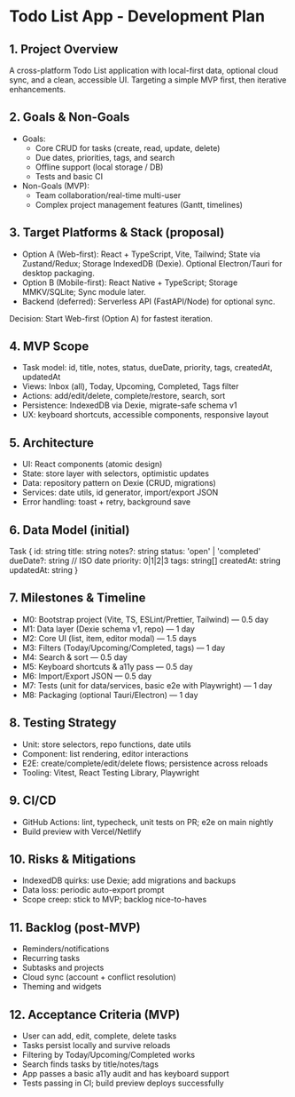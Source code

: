 # Todo List App - Development Plan

## 1. Project Overview
A cross-platform Todo List application with local-first data, optional cloud sync, and a clean, accessible UI. Targeting a simple MVP first, then iterative enhancements.

## 2. Goals & Non-Goals
- Goals:
  - Core CRUD for tasks (create, read, update, delete)
  - Due dates, priorities, tags, and search
  - Offline support (local storage / DB)
  - Tests and basic CI
- Non-Goals (MVP):
  - Team collaboration/real-time multi-user
  - Complex project management features (Gantt, timelines)

## 3. Target Platforms & Stack (proposal)
- Option A (Web-first): React + TypeScript, Vite, Tailwind; State via Zustand/Redux; Storage IndexedDB (Dexie). Optional Electron/Tauri for desktop packaging.
- Option B (Mobile-first): React Native + TypeScript; Storage MMKV/SQLite; Sync module later.
- Backend (deferred): Serverless API (FastAPI/Node) for optional sync.

Decision: Start Web-first (Option A) for fastest iteration.

## 4. MVP Scope
- Task model: id, title, notes, status, dueDate, priority, tags, createdAt, updatedAt
- Views: Inbox (all), Today, Upcoming, Completed, Tags filter
- Actions: add/edit/delete, complete/restore, search, sort
- Persistence: IndexedDB via Dexie, migrate-safe schema v1
- UX: keyboard shortcuts, accessible components, responsive layout

## 5. Architecture
- UI: React components (atomic design)
- State: store layer with selectors, optimistic updates
- Data: repository pattern on Dexie (CRUD, migrations)
- Services: date utils, id generator, import/export JSON
- Error handling: toast + retry, background save

## 6. Data Model (initial)
Task {
  id: string
  title: string
  notes?: string
  status: 'open' | 'completed'
  dueDate?: string // ISO date
  priority: 0|1|2|3
  tags: string[]
  createdAt: string
  updatedAt: string
}

## 7. Milestones & Timeline
- M0: Bootstrap project (Vite, TS, ESLint/Prettier, Tailwind) — 0.5 day
- M1: Data layer (Dexie schema v1, repo) — 1 day
- M2: Core UI (list, item, editor modal) — 1.5 days
- M3: Filters (Today/Upcoming/Completed, tags) — 1 day
- M4: Search & sort — 0.5 day
- M5: Keyboard shortcuts & a11y pass — 0.5 day
- M6: Import/Export JSON — 0.5 day
- M7: Tests (unit for data/services, basic e2e with Playwright) — 1 day
- M8: Packaging (optional Tauri/Electron) — 1 day

## 8. Testing Strategy
- Unit: store selectors, repo functions, date utils
- Component: list rendering, editor interactions
- E2E: create/complete/edit/delete flows; persistence across reloads
- Tooling: Vitest, React Testing Library, Playwright

## 9. CI/CD
- GitHub Actions: lint, typecheck, unit tests on PR; e2e on main nightly
- Build preview with Vercel/Netlify

## 10. Risks & Mitigations
- IndexedDB quirks: use Dexie; add migrations and backups
- Data loss: periodic auto-export prompt
- Scope creep: stick to MVP; backlog nice-to-haves

## 11. Backlog (post-MVP)
- Reminders/notifications
- Recurring tasks
- Subtasks and projects
- Cloud sync (account + conflict resolution)
- Theming and widgets

## 12. Acceptance Criteria (MVP)
- User can add, edit, complete, delete tasks
- Tasks persist locally and survive reloads
- Filtering by Today/Upcoming/Completed works
- Search finds tasks by title/notes/tags
- App passes a basic a11y audit and has keyboard support
- Tests passing in CI; build preview deploys successfully

